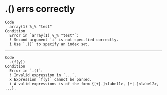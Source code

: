 # .() errs correctly

    Code
      array(1) %_% "test"
    Condition
      Error in `array(1) %_% "test"`:
      ! Second argument `i` is not specified correctly.
      i Use `.()` to specify an index set.

---

    Code
      .(f(y))
    Condition
      Error in `.()`:
      ! Invalid expression in `...`.
      x Expression `f(y)` cannot be parsed.
      i A valid expressions is of the form {[+|-]<label1>, [+|-]<label2>, ...}.

